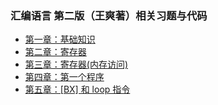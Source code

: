 ### 汇编语言 第二版（王爽著）相关习题与代码

* [第一章：基础知识](ch01.md)
* [第二章：寄存器](ch02.md)
* [第三章：寄存器(内存访问)](ch03.md)
* [第四章：第一个程序](ch04.md)
* [第五章：\[BX\] 和 loop 指令](ch05.md)
